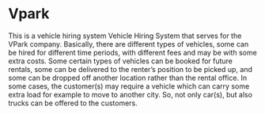 # Vpark
This is a vehicle hiring system
Vehicle Hiring System that serves for the VPark company. 
Basically, there are different types of vehicles, some can be hired for different time periods, with different 
fees and may be with some extra costs. Some certain types of vehicles can be booked for future rentals, 
some can be delivered to the renter’s position to be picked up, and some can be dropped off another 
location rather than the rental office. In some cases, the customer(s) may require a vehicle which can carry 
some extra load for example to move to another city. So, not only car(s), but also trucks can be offered to 
the customers.
